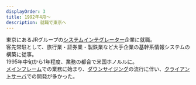 ```yaml
---
displayOrder: 3
title: 1992年4月〜
description: 就職で東京へ
---
```


東京にあるJRグループの[システムインテグレーター][システムインテグレーター]企業に就職。  
客先常駐として、旅行業・証券業・製鉄業など大手企業の基幹系情報システムの構築に従事。  
1995年中旬から1年程度、業務の都合で米国ホノルルに。  
[メインフレーム][メインフレーム]での業務に始まり、[ダウンサイジング][ダウンサイジング]の流行に伴い、[クライアントサーバ][クライアントサーバ]での開発が多かった。

[システムインテグレーター]: https://ja.wikipedia.org/wiki/%E3%82%B7%E3%82%B9%E3%83%86%E3%83%A0%E3%82%A4%E3%83%B3%E3%83%86%E3%82%B0%E3%83%AC%E3%83%BC%E3%82%BF%E3%83%BC
[メインフレーム]: https://ja.wikipedia.org/wiki/%E3%83%A1%E3%82%A4%E3%83%B3%E3%83%95%E3%83%AC%E3%83%BC%E3%83%A0
[ダウンサイジング]: https://ja.wikipedia.org/wiki/%E3%83%80%E3%82%A6%E3%83%B3%E3%82%B5%E3%82%A4%E3%82%B8%E3%83%B3%E3%82%B0#%E3%82%B3%E3%83%B3%E3%83%94%E3%83%A5%E3%83%BC%E3%82%BF%E8%A3%BD%E5%93%81%E3%81%AE%E3%83%80%E3%82%A6%E3%83%B3%E3%82%B5%E3%82%A4%E3%82%B8%E3%83%B3%E3%82%B0
[クライアントサーバ]: https://ja.wikipedia.org/wiki/%E3%82%AF%E3%83%A9%E3%82%A4%E3%82%A2%E3%83%B3%E3%83%88%E3%82%B5%E3%83%BC%E3%83%90%E3%83%A2%E3%83%87%E3%83%AB
